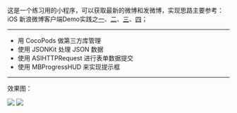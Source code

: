 这是一个练习用的小程序，可以获取最新的微博和发微博，实现思路主要参考：iOS 新浪微博客户端Demo实践之[一](http://blog.csdn.net/crayondeng/article/details/8805381)、[二](http://blog.csdn.net/crayondeng/article/details/8929720)、[三](http://blog.csdn.net/crayondeng/article/details/8928706)、[四](http://blog.csdn.net/crayondeng/article/details/8931888)；

---

* 用 CocoPods 做第三方库管理
* 使用 JSONKit 处理 JSON 数据
* 使用 ASIHTTPRequest 进行表单数据提交
* 使用 MBProgressHUD 来实现提示框

---

效果图：

![](https://raw.githubusercontent.com/JeOam/WeiboDemo/master/Screen%20Shot%202014-05-11%20at%2022.58.09.png)
![](https://raw.githubusercontent.com/JeOam/WeiboDemo/master/Screen%20Shot%202014-05-11%20at%2022.58.52.png)